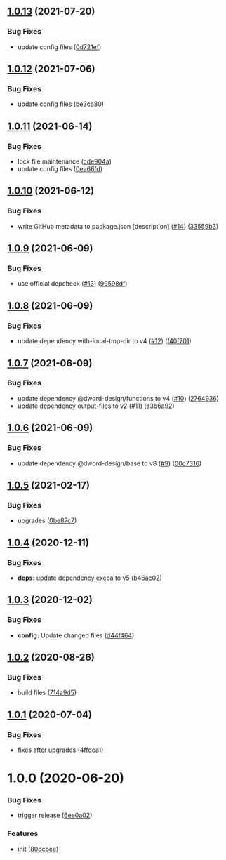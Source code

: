 ## [1.0.13](https://github.com/dword-design/depcheck-special-ceiling/compare/v1.0.12...v1.0.13) (2021-07-20)


### Bug Fixes

* update config files ([0d721ef](https://github.com/dword-design/depcheck-special-ceiling/commit/0d721ef17e74f328f48bfc6a109118deace9fb75))

## [1.0.12](https://github.com/dword-design/depcheck-special-ceiling/compare/v1.0.11...v1.0.12) (2021-07-06)


### Bug Fixes

* update config files ([be3ca80](https://github.com/dword-design/depcheck-special-ceiling/commit/be3ca8017616a6db3091eb095b6cdda3425e11e4))

## [1.0.11](https://github.com/dword-design/depcheck-special-ceiling/compare/v1.0.10...v1.0.11) (2021-06-14)


### Bug Fixes

* lock file maintenance ([cde904a](https://github.com/dword-design/depcheck-special-ceiling/commit/cde904a837d617182c83bd56c6c430f1aa018b2f))
* update config files ([0ea66fd](https://github.com/dword-design/depcheck-special-ceiling/commit/0ea66fd44a3f75a5a11470138e96188dbff8306d))

## [1.0.10](https://github.com/dword-design/depcheck-special-ceiling/compare/v1.0.9...v1.0.10) (2021-06-12)


### Bug Fixes

* write GitHub metadata to package.json [description] ([#14](https://github.com/dword-design/depcheck-special-ceiling/issues/14)) ([33559b3](https://github.com/dword-design/depcheck-special-ceiling/commit/33559b38ed5f600f2fc6f59133b9b9aca72f06e8))

## [1.0.9](https://github.com/dword-design/depcheck-special-ceiling/compare/v1.0.8...v1.0.9) (2021-06-09)


### Bug Fixes

* use official depcheck ([#13](https://github.com/dword-design/depcheck-special-ceiling/issues/13)) ([99598df](https://github.com/dword-design/depcheck-special-ceiling/commit/99598df8969704cfcae638a730e3f34debca14db))

## [1.0.8](https://github.com/dword-design/depcheck-special-ceiling/compare/v1.0.7...v1.0.8) (2021-06-09)


### Bug Fixes

* update dependency with-local-tmp-dir to v4 ([#12](https://github.com/dword-design/depcheck-special-ceiling/issues/12)) ([f40f701](https://github.com/dword-design/depcheck-special-ceiling/commit/f40f70194764a900ea51dbf7a22a4b41e560c805))

## [1.0.7](https://github.com/dword-design/depcheck-special-ceiling/compare/v1.0.6...v1.0.7) (2021-06-09)


### Bug Fixes

* update dependency @dword-design/functions to v4 ([#10](https://github.com/dword-design/depcheck-special-ceiling/issues/10)) ([2764936](https://github.com/dword-design/depcheck-special-ceiling/commit/2764936279993c42c09aa941cf8a34653066056b))
* update dependency output-files to v2 ([#11](https://github.com/dword-design/depcheck-special-ceiling/issues/11)) ([a3b6a92](https://github.com/dword-design/depcheck-special-ceiling/commit/a3b6a92f33b09fae2f2e8aad22e34d1f771e99da))

## [1.0.6](https://github.com/dword-design/depcheck-special-ceiling/compare/v1.0.5...v1.0.6) (2021-06-09)


### Bug Fixes

* update dependency @dword-design/base to v8 ([#9](https://github.com/dword-design/depcheck-special-ceiling/issues/9)) ([00c7316](https://github.com/dword-design/depcheck-special-ceiling/commit/00c73169445584805d02b35c60809b1b5df4ea7a))

## [1.0.5](https://github.com/dword-design/depcheck-special-ceiling/compare/v1.0.4...v1.0.5) (2021-02-17)


### Bug Fixes

* upgrades ([0be87c7](https://github.com/dword-design/depcheck-special-ceiling/commit/0be87c703665da668a940bc7de516a13d908cbf9))

## [1.0.4](https://github.com/dword-design/depcheck-special-ceiling/compare/v1.0.3...v1.0.4) (2020-12-11)


### Bug Fixes

* **deps:** update dependency execa to v5 ([b46ac02](https://github.com/dword-design/depcheck-special-ceiling/commit/b46ac022f2f3c93e8ec0671b00c275f896e5049a))

## [1.0.3](https://github.com/dword-design/depcheck-special-ceiling/compare/v1.0.2...v1.0.3) (2020-12-02)


### Bug Fixes

* **config:** Update changed files ([d44f464](https://github.com/dword-design/depcheck-special-ceiling/commit/d44f464885533ae56b8f6c16c739d9b7c100c9f7))

## [1.0.2](https://github.com/dword-design/depcheck-special-ceiling/compare/v1.0.1...v1.0.2) (2020-08-26)


### Bug Fixes

* build files ([714a9d5](https://github.com/dword-design/depcheck-special-ceiling/commit/714a9d535af5f00f42aa2cb95f815b012ee95fb3))

## [1.0.1](https://github.com/dword-design/depcheck-special-ceiling/compare/v1.0.0...v1.0.1) (2020-07-04)


### Bug Fixes

* fixes after upgrades ([4ffdea1](https://github.com/dword-design/depcheck-special-ceiling/commit/4ffdea1180472e3cfbc235cc08c63e899694f9f2))

# 1.0.0 (2020-06-20)


### Bug Fixes

* trigger release ([6ee0a02](https://github.com/dword-design/depcheck-special-ceiling/commit/6ee0a02084f341406e4f8af461333621a3449f15))


### Features

* init ([80dcbee](https://github.com/dword-design/depcheck-special-ceiling/commit/80dcbee05606f1a307d9625c29fa0b178cb643f3))
